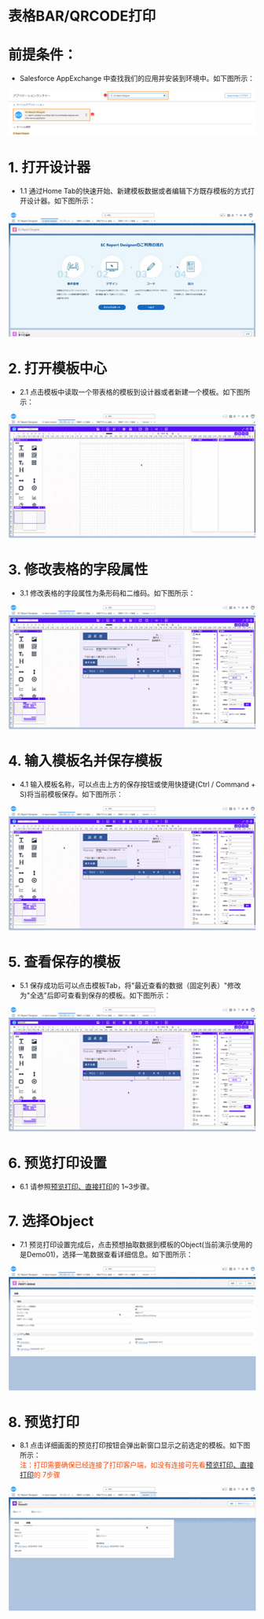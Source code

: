# 表格BAR/QRCODE打印

# **前提条件：**

- Salesforce AppExchange 中查找我们的应用并安装到环境中。如下图所示：

![AppExchange](../_images/zh-cn/AppExchange.png)

# **1. 打开设计器**

- 1.1 通过Home Tab的快速开始、新建模板数据或者编辑下方既存模板的方式打开设计器。如下图所示：

![Create76](../_images/zh-cn/Create76.gif)

# **2. 打开模板中心**

- 2.1 点击模板中读取一个带表格的模板到设计器或者新建一个模板。如下图所示：

![Create92](../_images/zh-cn/Create92.gif)

# **3. 修改表格的字段属性**

- 3.1 修改表格的字段属性为条形码和二维码。如下图所示：

![Create93](../_images/zh-cn/Create93.gif)

# **4. 输入模板名并保存模板**

- 4.1 输入模板名称，可以点击上方的保存按钮或使用快捷键(Ctrl / Command + S)将当前模板保存。如下图所示：

![Create94](../_images/zh-cn/Create94.gif)

# **5. 查看保存的模板**

- 5.1 保存成功后可以点击模板Tab，将"最近查看的数据（固定列表）"修改为"全选"后即可查看到保存的模板。如下图所示：

![Create95](../_images/zh-cn/Create95.gif)

# **6. 预览打印设置**

- 6.1 请参照[预览打印、直接打印](ad-print.md)的 1~3步骤。

# **7. 选择Object**

- 7.1 预览打印设置完成后，点击预想抽取数据到模板的Object(当前演示使用的是Demo01)，选择一笔数据查看详细信息。如下图所示：

![Create96](../_images/zh-cn/Create96.gif)

# **8. 预览打印**

- 8.1 点击详细画面的预览打印按钮会弹出新窗口显示之前选定的模板。如下图所示：
<span style="display:block;color:orangered;">注：打印需要确保已经连接了打印客户端，如没有连接可先看[预览打印、直接打印](ad-print.md)的 7步骤</span>

![Create97](../_images/zh-cn/Create97.gif)